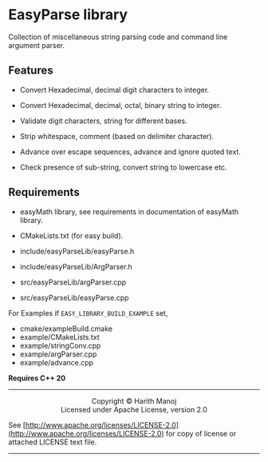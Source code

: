 # EasyParse library

Collection of miscellaneous string parsing code and command line argument parser.

## Features

- Convert Hexadecimal, decimal digit characters to integer.
- Convert Hexadecimal, decimal, octal, binary string to integer.
- Validate digit characters, string for different bases.

- Strip whitespace, comment (based on delimiter character).

- Advance over escape sequences, advance and ignore quoted text.
- Check presence of sub-string, convert string to lowercase etc.

## Requirements

- easyMath library, see requirements in documentation of easyMath library.

- CMakeLists.txt            (for easy build).
- include/easyParseLib/easyParse.h
- include/easyParseLib/ArgParser.h
- src/easyParseLib/argParser.cpp
- src/easyParseLib/easyParse.cpp

For Examples if `EASY_LIBRARY_BUILD_EXAMPLE` set,
- cmake/exampleBuild.cmake
- example/CMakeLists.txt
- example/stringConv.cpp
- example/argParser.cpp
- example/advance.cpp

<b>Requires C++ 20</b>

<hr/>
<p style="text-align: center;">
Copyright &copy; Harith Manoj <br>
Licensed under Apache License, version 2.0 <br></p>

See [http://www.apache.org/licenses/LICENSE-2.0](http://www.apache.org/licenses/LICENSE-2.0) for copy of license or attached LICENSE text file.

<hr/>